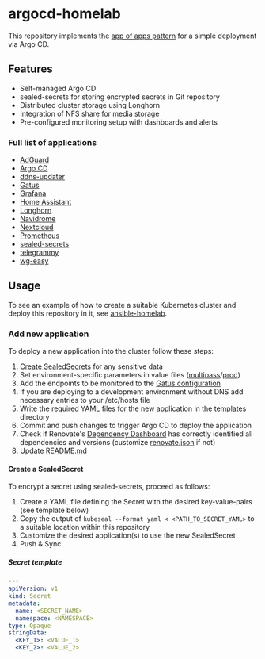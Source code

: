 # argocd-homelab

This repository implements the [app of apps pattern](https://argo-cd.readthedocs.io/en/stable/operator-manual/cluster-bootstrapping/#app-of-apps-pattern)
for a simple deployment via Argo CD.

## Features

- Self-managed Argo CD
- sealed-secrets for storing encrypted secrets in Git repository
- Distributed cluster storage using Longhorn
- Integration of NFS share for media storage
- Pre-configured monitoring setup with dashboards and alerts

### Full list of applications

- [AdGuard](https://adguard.com/de/adguard-home/overview.html)
- [Argo CD](https://argoproj.github.io/cd/)
- [ddns-updater](https://github.com/qdm12/ddns-updater)
- [Gatus](https://gatus.io/)
- [Grafana](https://grafana.com/)
- [Home Assistant](https://www.home-assistant.io/)
- [Longhorn](https://longhorn.io/)
- [Navidrome](https://www.navidrome.org/)
- [Nextcloud](https://nextcloud.com/)
- [Prometheus](https://prometheus.io/)
- [sealed-secrets](https://github.com/bitnami-labs/sealed-secrets)
- [telegrammy](https://github.com/kymzky/telegrammy)
- [wg-easy](https://github.com/wg-easy/wg-easy)

## Usage

To see an example of how to create a suitable Kubernetes cluster and deploy
this repository in it, see [ansible-homelab](https://github.com/kymzky/ansible-homelab).

### Add new application

To deploy a new application into the cluster follow these steps:

1. [Create SealedSecrets](#create-a-sealedsecret) for any sensitive data
2. Set environment-specific parameters in value files ([multipass](./apps/values-multipass.yaml)/[prod](./apps/values-prod.yaml))
3. Add the endpoints to be monitored to the [Gatus configuration](./apps/templates/gatus.yaml)
4. If you are deploying to a development environment without DNS add necessary
   entries to your /etc/hosts file
5. Write the required YAML files for the new application in the [templates](./apps/templates/)
   directory
6. Commit and push changes to trigger Argo CD to deploy the application
7. Check if Renovate's [Dependency Dashboard](https://github.com/kymzky/argocd-homelab/issues/2)
   has correctly identified all dependencies and versions (customize [renovate.json](./renovate.json)
   if not)
8. Update [README.md](./README.md)

#### Create a SealedSecret

To encrypt a secret using sealed-secrets, proceed as follows:

1. Create a YAML file defining the Secret with the desired key-value-pairs (see
   template below)
2. Copy the output of `kubeseal --format yaml < <PATH_TO_SECRET_YAML>` to a
   suitable location within this repository
3. Customize the desired application(s) to use the new SealedSecret
4. Push & Sync

##### Secret template

```yaml
---
apiVersion: v1
kind: Secret
metadata:
  name: <SECRET_NAME>
  namespace: <NAMESPACE>
type: Opaque
stringData:
  <KEY_1>: <VALUE_1>
  <KEY_2>: <VALUE_2>
```
